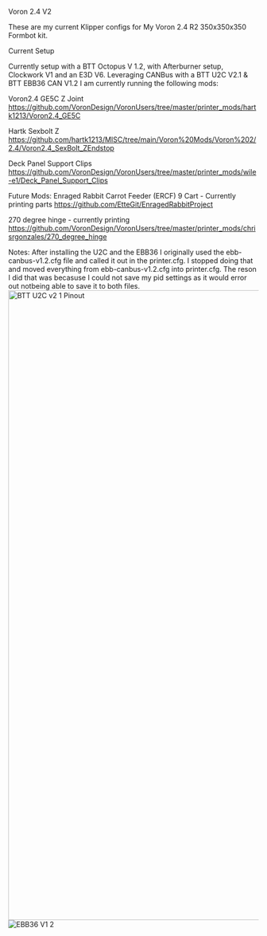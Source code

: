 Voron 2.4 V2

These are my current Klipper configs for My Voron 2.4 R2 350x350x350 Formbot kit.

Current Setup

Currently setup with a BTT Octopus V 1.2, with Afterburner setup, Clockwork V1 and an E3D V6.  Leveraging CANBus with a BTT U2C V2.1 & BTT EBB36 CAN V1.2 
I am currently running the following mods:

Voron2.4 GE5C Z Joint
https://github.com/VoronDesign/VoronUsers/tree/master/printer_mods/hartk1213/Voron2.4_GE5C

Hartk Sexbolt Z
https://github.com/hartk1213/MISC/tree/main/Voron%20Mods/Voron%202/2.4/Voron2.4_SexBolt_ZEndstop

Deck Panel Support Clips
https://github.com/VoronDesign/VoronUsers/tree/master/printer_mods/wile-e1/Deck_Panel_Support_Clips


Future Mods: 
Enraged Rabbit Carrot Feeder (ERCF) 9 Cart - Currently printing parts
https://github.com/EtteGit/EnragedRabbitProject

270 degree hinge - currently printing
https://github.com/VoronDesign/VoronUsers/tree/master/printer_mods/chrisrgonzales/270_degree_hinge



Notes:
After installing the U2C and the EBB36 I originally used the ebb-canbus-v1.2.cfg file and called it out in the printer.cfg.  I stopped doing that and moved everything from ebb-canbus-v1.2.cfg into printer.cfg.  The reson I did that was becasuse I could not save my pid settings as it would error out notbeing able to save it to both files.
<img width="1264" alt="BTT U2C v2 1 Pinout" src="https://user-images.githubusercontent.com/113078228/199635790-d2f7435b-05f7-4dbd-9f8a-3a08b027d211.png">
![EBB36 V1 2](https://user-images.githubusercontent.com/113078228/199635803-ddfac164-213e-4a69-9fc9-5bd4276daa11.png)
